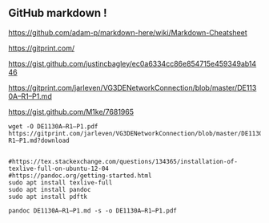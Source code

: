 ## GitHub markdown !


https://github.com/adam-p/markdown-here/wiki/Markdown-Cheatsheet

https://gitprint.com/

https://gist.github.com/justincbagley/ec0a6334cc86e854715e459349ab1446

https://gitprint.com/jarleven/VG3DENetworkConnection/blob/master/DE1130A–R1–P1.md

https://gist.github.com/M1ke/7681965


```
wget -O DE1130A–R1–P1.pdf https://gitprint.com/jarleven/VG3DENetworkConnection/blob/master/DE1130A–R1–P1.md?download


#https://tex.stackexchange.com/questions/134365/installation-of-texlive-full-on-ubuntu-12-04
#https://pandoc.org/getting-started.html
sudo apt install texlive-full
sudo apt install pandoc
sudo apt install pdftk

pandoc DE1130A–R1–P1.md -s -o DE1130A–R1–P1.pdf

```
